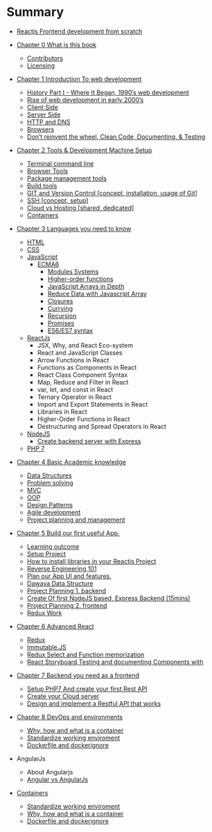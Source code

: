 # Summary

* [Reactjs Frontend development from scratch](README.md)
* [Chapter 0 What is this book](chapter-0-what-is-this-book.md)
  * [Contributors](chapter-0-what-is-this-book/contributers.md)
  * [Licensing](chapter-0-what-is-this-book/licensing.md)
* [Chapter 1 Introduction To web development](chapter_1/README.md)
  * [History Part I - Where It Began, 1990’s web development](chapter_1/history_part_i_-_where_it_began,_1990s_web_develop.md)
  * [Rise of web development in early 2000’s](chapter_1/rise_of_web_development_in_early_2000s.md)
  * [Client Side ](chapter_1/client_side.md)
  * [Server Side](chapter_1/server_side.md)
  * [HTTP and DNS](chapter_1/http_and_dns.md)
  * [Browsers](chapter_1/browsers.md)
  * [Don’t reinvent the wheel, Clean Code, Documenting, & Testing](chapter_1/dont_reinvent_the_wheel,_clean_code,_documenting,_.md)
* [Chapter 2 Tools & Development Machine Setup](chapter_2/README.md)
  * [Terminal command line](chapter_3/terminal_command_line.md)
  * [Browser Tools](chapter_3/browser_tools.md)
  * [Package management tools](chapter_3/package_management_tools.md)
  * [Build tools](chapter_3/build_tools.md)
  * [GIT and Version Control \[concept, installation, usage of Git\]](chapter_3/git.md)
  * [SSH \[concept, setup\]](chapter_3/ssh_[concept,_setup].md)
  * [Cloud vs Hosting \[shared, dedicated\]](chapter_3/cloud_vs_hosting_[shared,_dedicated].md)
  * [Containers](chapter_2/Containers.md)
  
* [Chapter 3 Languages you need to know](chapter_3/README.md)
  * [HTML](chapter_3/html.md)
  * [CSS](chapter_3/css.md)
  * [JavaScript](chapter_3/javascript.md)
    * [ECMA6](chapter_3/javascript/ecma6.md)
      * [Modules Systems](chapter_3/javascript/ecma6/modules.md)
      * [Higher-order functions](chapter_3/javascript/ecma6/higher_order_functions.md)
      * [JavaScript Arrays in Depth](chapter_3/javascript/ecma6/arrays_in_depth.md)
      * [Reduce Data with Javascript Array](chapter_3/javascript/ecma6/reduce_data.md)
      * [Closures](chapter_3/javascript/ecma6/closures.md)
      * [Currying](chapter_3/javascript/ecma6/currying.md)
      * [Recursion](chapter_3/javascript/ecma6/recursion.md)
      * [Promises](chapter_3/javascript/ecma6/promises.md)
      * [ES6/ES7 syntax](chapter_3/javascript/ecma6/syntax.md)
   * [ReactJs](chapter_3/jsx.md)
     * JSX, Why, and React Eco-system
     * React and JavaScript Classes
     * Arrow Functions in React
     * Functions as Components in React
     * React Class Component Syntax
     * Map, Reduce and Filter in React
     * var, let, and const in React
     * Ternary Operator in React
     * Import and Export Statements in React
     * Libraries in React
     * Higher-Order Functions in React
     * Destructuring and Spread Operators in React
  * [NodeJS](chapter_3/nodejs.md)
    * [Create backend server with Express](chapter_3/nodejs/express.md)
  * [PHP 7](chapter_3/php_7.md)
* [Chapter 4 Basic Academic knowledge](chapter_4/README.md)
  * [Data Structures](chapter_4/data_structures.md)
  * [Problem solving](chapter_4/problem_solving.md)
  * [MVC](chapter_4/mvc.md)
  * [OOP](chapter_4/oop.md)
  * [Design Patterns](chapter_4/design_patterns.md)
  * [Agile development](chapter_4/agile_development.md)
  * [Project planning and management](chapter_4/project_planning_and_management.md)
* [Chapter 5 Build our first useful App.](chapter_5/README.md)
  * [Learning outcome](chapter_5/learning_outcome.md)
  * [Setup Project](chapter_5/setup_project.md)
  * [How to install libraries in your Reactjs Project](chapter_5/how_to_install_libraries_in_your_reactjs_project.md)
  * [Reverse Engineering 101](chapter_5/reverse_engineering_101.md)
  * [Plan our App UI and features.](chapter_5/plan_our_app_ui_and_features.md)
  * [Dawaya Data Structure](chapter_5/dawaya_data_structure.md)
  * [Project Planning 1. backend](chapter_5/project-planning.md)
  * [Create Of first NodeJS based, Express Backend \(15mins\)](chapter_5/create_of_first_nodejs_based,_express_backend_15mi.md)
  * [Project Planning 2. frontend](chapter_5/project-planning2.md)
  * [Redux Work](chapter_5/plan_our_app_ui_and_features.md)
* [Chapter 6 Advanced React](chapter_6/README.md)
  * [Redux](chapter_6/redux.md)
  * [Immutable.JS](chapter_6/immutablejs.md)
  * [Redux Select and Function memorization](chapter_6/redux_select_and_function_memorization.md)
  * [React Storyboard Testing and documenting Components with](chapter_6/react_storyboard_testing_and_documenting_component.md)
* [Chapter 7 Backend you need as a frontend](chapter_7/README.md)
  * [Setup PHP7 And create your first Rest API](chapter_7/setup_php7_and_create_your_first_rest_api.md)
  * [Create your Cloud server](chapter_7/create_your_cloud_server.md)
  * [Design and implement a Restful API that works](chapter_7/design_and_implement_a_restful_api_that_works.md)
* [Chapter 8 DevOps and environments](chapter_8/README.md)
  * [Why, how and what is a container](chapter_8/What_is_a_container.md)
  * [Standardize working enviroment](chapter_8/create_your_first_container.md)
  * [Dockerfile and dockerignore](chapter_8/dockerfile_and_dockerignore.md)
    
* AngularJs
  * About Angularjs
  * [Angular vs AngularJs](pros-and-cons-of-angular-v1.md)

* [Containers](chapter_8/README.md)
  * [Standardize working enviroment](chapter_8/create_your_first_container.md)
  * [Why, how and what is a container](chapter_8/What_is_a_container.md)
  * [Dockerfile and dockerignore](chapter_8/dockerfile_and_dockerignore.md)
